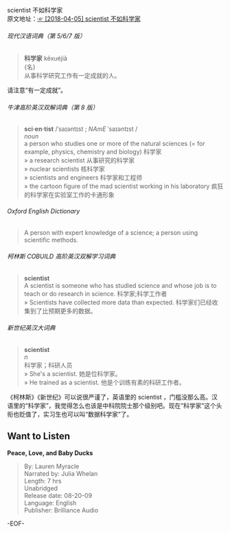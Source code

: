 scientist 不如科学家  
原文地址：[☞ [2018-04-05] scientist 不如科学家 ](http://mp.weixin.qq.com/s/UhW_qMRO-5DefKEmiaBTQA)    
  
###### 现代汉语词典（第 5/6/7 版）  
>**科学家** kēxuéjiā 　  
{名}  
从事科学研究工作有一定成就的人。  
  
请注意“有一定成就”。  
  
###### 牛津高阶英汉双解词典（第 8 版）  
>**sci·en·tist** /ˈsaɪəntɪst ; *NAmE* ˈsaɪəntɪst /  
*noun*  
a person who studies one or more of the natural sciences (= for example, physics, chemistry and biology) 科学家  
» a research scientist 从事研究的科学家  
» nuclear scientists 核科学家  
» scientists and engineers 科学家和工程师  
» the cartoon figure of the mad scientist working in his laboratory 疯狂的科学家在实验室工作的卡通形象  
  
###### Oxford English Dictionary  
>A person with expert knowledge of a science; a person using scientific methods.  
  
###### 柯林斯 COBUILD 高阶英汉双解学习词典  
>**scientist**  
A scientist is someone who has studied science and whose job is to teach or do research in science. 科学家;科学工作者  
» Scientists have collected more data than expected. 科学家们已经收集到了比预期更多的数据。  
  
###### 新世纪英汉大词典  
>**scientist**  
*n*  
科学家；科研人员  
» She's a scientist. 她是位科学家。  
» He trained as a scientist. 他是个训练有素的科研工作者。  
  
《柯林斯》《新世纪》可以说很严谨了，英语里的 scientist ，门槛没那么高。汉语里的“科学家”，我觉得怎么也该是中科院院士那个级别吧。现在“科学家”这个头衔也贬值了，实习生也可以叫“数据科学家”了。  
  
  
## Want to Listen  
**Peace, Love, and Baby Ducks**  
>By: Lauren Myracle  
Narrated by: Julia Whelan  
Length: 7 hrs  
Unabridged  
Release date: 08-20-09  
Language: English  
Publisher: Brilliance Audio  
  
  
-EOF-  
